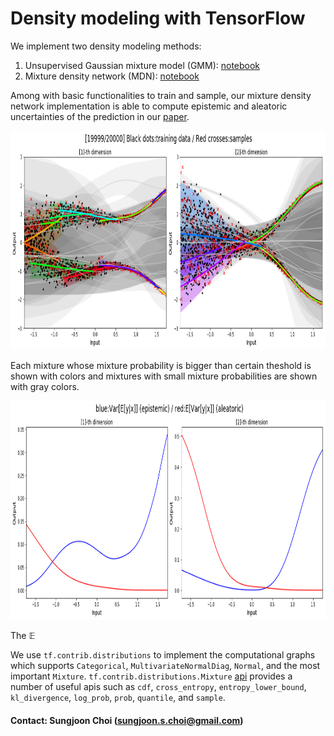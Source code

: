 # Density modeling with TensorFlow

We implement two density modeling methods:
1. Unsupervised Gaussian mixture model (GMM): [notebook](https://github.com/sjchoi86/density_network/blob/master/src/demo_fit_MoG.ipynb)
2. Mixture density network (MDN): [notebook](https://github.com/sjchoi86/density_network/blob/master/src/demo_mdn_reg.ipynb)

Among with basic functionalities to train and sample, our mixture density network implementation is able to compute epistemic and aleatoric uncertainties of the prediction in our [paper](https://arxiv.org/abs/1709.02249). 

<img src="src/pic/fig_mdn_res.png" width="800" height="350" />

Each mixture whose mixture probability is bigger than certain theshold is shown with colors and mixtures with small mixture probabilities are shown with gray colors. 

<img src="src/pic/fig_mdn_var.png" width="800" height="350" />

The $\mathbb{E}$

We use `tf.contrib.distributions` to implement the computational graphs which supports `Categorical`, `MultivariateNormalDiag`, `Normal`, and the most important `Mixture`. `tf.contrib.distributions.Mixture` [api](https://www.tensorflow.org/api_docs/python/tf/contrib/distributions/Mixture) provides a number of useful apis such as `cdf`, `cross_entropy`, `entropy_lower_bound`, `kl_divergence`, `log_prob`, `prob`, `quantile`, and `sample`. 

#### Contact: Sungjoon Choi (sungjoon.s.choi@gmail.com)
